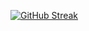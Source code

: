 [![GitHub Streak](https://github-readme-streak-stats.herokuapp.com/?user=hvrrl)](https://git.io/streak-stats)

